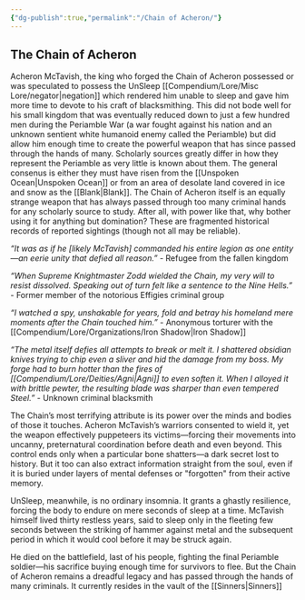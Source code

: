 ```yaml
---
{"dg-publish":true,"permalink":"/Chain of Acheron/"}
---
```


## The Chain of Acheron 
Acheron McTavish, the king who forged the  Chain of Acheron possessed or was speculated to possess the UnSleep [[Compendium/Lore/Misc Lore/negator\|negation]] which rendered him unable to sleep and gave him more time to devote to his craft of blacksmithing. This did not bode well for his small kingdom that was eventually reduced down to just a few hundred men during the Periamble War (a war fought against his nation and an unknown sentient white humanoid enemy called the Periamble) but did allow him enough time to create the powerful weapon that has since passed through the hands of many. Scholarly sources greatly differ in how they represent the Periamble as very little is known about them. The general consenus is either they must have risen from the [[Unspoken Ocean\|Unspoken Ocean]] or from an area of desolate land covered in ice and snow as the [[Blank\|Blank]].  The Chain of Acheron itself is an equally strange weapon that has always passed through too many criminal hands for any scholarly source to study. After all, with power like that, why bother using it for anything but domination? These are fragmented historical records of reported sightings (though not all may be reliable). 

_“It was as if he [likely McTavish] commanded his entire legion as one entity—an eerie unity that defied all reason.”_ - Refugee from the fallen kingdom

_“When Supreme Knightmaster Zodd wielded the Chain, my very will to resist dissolved. Speaking out of turn felt like a sentence to the Nine Hells.”_ - Former member of the notorious Effigies criminal group

_“I watched a spy, unshakable for years, fold and betray his homeland mere moments after the Chain touched him.”_ - Anonymous torturer with the [[Compendium/Lore/Organizations/Iron Shadow\|Iron Shadow]]

_“The metal itself defies all attempts to break or melt it. I shattered obsidian knives trying to chip even a sliver and hid the damage from my boss. My forge had to burn hotter than the fires of [[Compendium/Lore/Deities/Agni\|Agni]] to even soften it. When I alloyed it with brittle pewter, the resulting blade was sharper than even tempered  Steel.”_ - Unknown criminal blacksmith

The Chain’s most terrifying attribute is its power over the minds and bodies of those it touches. Acheron McTavish’s warriors consented to wield it, yet the weapon effectively puppeteers its victims—forcing their movements into uncanny, preternatural coordination before death and even beyond. This control ends only when a particular bone shatters—a dark secret lost to history. But it too can also extract information straight from the soul, even if it is buried under layers of mental defenses or "forgotten" from their active memory. 

UnSleep, meanwhile, is no ordinary insomnia. It grants a ghastly resilience, forcing the body to endure on mere seconds of sleep at a time. McTavish himself lived thirty restless years, said to sleep only in the fleeting few seconds between the striking of hammer against metal and the subsequent period in which it would cool before it may be struck again. 

He died on the battlefield, last of his people, fighting the final Periamble soldier—his sacrifice buying enough time for survivors to flee. But the Chain of Acheron remains a dreadful legacy and has passed through the hands of many criminals. It currently resides in the vault of the [[Sinners\|Sinners]]
